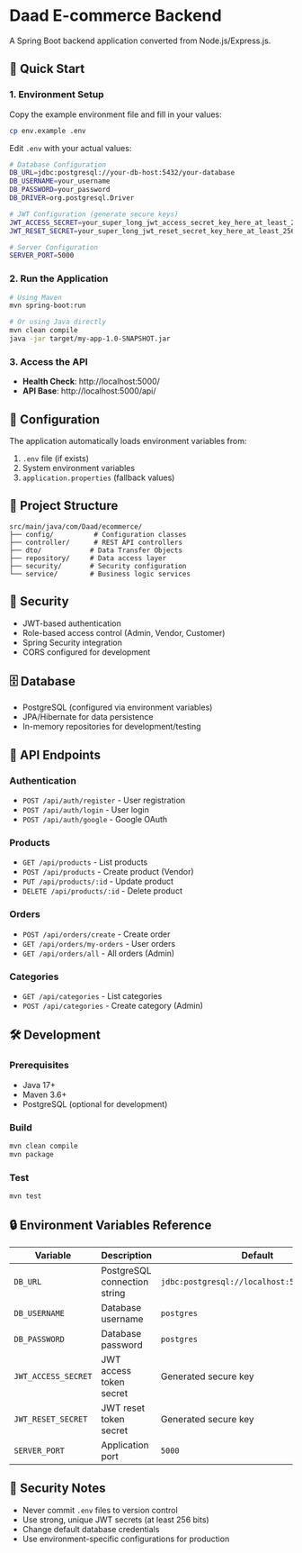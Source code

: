 # Daad E-commerce Backend

A Spring Boot backend application converted from Node.js/Express.js.

## 🚀 Quick Start

### 1. Environment Setup

Copy the example environment file and fill in your values:

```bash
cp env.example .env
```

Edit `.env` with your actual values:

```bash
# Database Configuration
DB_URL=jdbc:postgresql://your-db-host:5432/your-database
DB_USERNAME=your_username
DB_PASSWORD=your_password
DB_DRIVER=org.postgresql.Driver

# JWT Configuration (generate secure keys)
JWT_ACCESS_SECRET=your_super_long_jwt_access_secret_key_here_at_least_256_bits_long_for_security
JWT_RESET_SECRET=your_super_long_jwt_reset_secret_key_here_at_least_256_bits_long_for_security

# Server Configuration
SERVER_PORT=5000
```

### 2. Run the Application

```bash
# Using Maven
mvn spring-boot:run

# Or using Java directly
mvn clean compile
java -jar target/my-app-1.0-SNAPSHOT.jar
```

### 3. Access the API

- **Health Check**: http://localhost:5000/
- **API Base**: http://localhost:5000/api/

## 🔧 Configuration

The application automatically loads environment variables from:
1. `.env` file (if exists)
2. System environment variables
3. `application.properties` (fallback values)

## 📁 Project Structure

```
src/main/java/com/Daad/ecommerce/
├── config/          # Configuration classes
├── controller/      # REST API controllers
├── dto/            # Data Transfer Objects
├── repository/     # Data access layer
├── security/       # Security configuration
└── service/        # Business logic services
```

## 🔐 Security

- JWT-based authentication
- Role-based access control (Admin, Vendor, Customer)
- Spring Security integration
- CORS configured for development

## 🗄️ Database

- PostgreSQL (configured via environment variables)
- JPA/Hibernate for data persistence
- In-memory repositories for development/testing

## 📝 API Endpoints

### Authentication
- `POST /api/auth/register` - User registration
- `POST /api/auth/login` - User login
- `POST /api/auth/google` - Google OAuth

### Products
- `GET /api/products` - List products
- `POST /api/products` - Create product (Vendor)
- `PUT /api/products/:id` - Update product
- `DELETE /api/products/:id` - Delete product

### Orders
- `POST /api/orders/create` - Create order
- `GET /api/orders/my-orders` - User orders
- `GET /api/orders/all` - All orders (Admin)

### Categories
- `GET /api/categories` - List categories
- `POST /api/categories` - Create category (Admin)

## 🛠️ Development

### Prerequisites
- Java 17+
- Maven 3.6+
- PostgreSQL (optional for development)

### Build
```bash
mvn clean compile
mvn package
```

### Test
```bash
mvn test
```

## 🔒 Environment Variables Reference

| Variable | Description | Default |
|----------|-------------|---------|
| `DB_URL` | PostgreSQL connection string | `jdbc:postgresql://localhost:5432/ecommerce` |
| `DB_USERNAME` | Database username | `postgres` |
| `DB_PASSWORD` | Database password | `postgres` |
| `JWT_ACCESS_SECRET` | JWT access token secret | Generated secure key |
| `JWT_RESET_SECRET` | JWT reset token secret | Generated secure key |
| `SERVER_PORT` | Application port | `5000` |

## 🚨 Security Notes

- Never commit `.env` files to version control
- Use strong, unique JWT secrets (at least 256 bits)
- Change default database credentials
- Use environment-specific configurations for production
